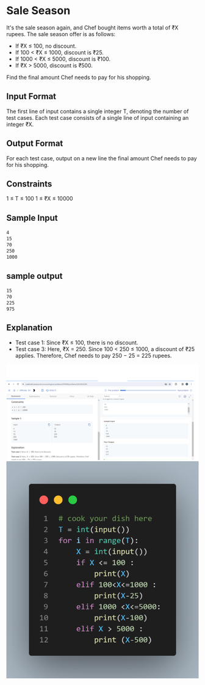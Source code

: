 # Sale Season

It's the sale season again, and Chef bought items worth a total of ₹X rupees. The sale season offer is as follows:

- If ₹X ≤ 100, no discount.
- If 100 < ₹X ≤ 1000, discount is ₹25.
- If 1000 < ₹X ≤ 5000, discount is ₹100.
- If ₹X > 5000, discount is ₹500.

Find the final amount Chef needs to pay for his shopping.

## Input Format

The first line of input contains a single integer T, denoting the number of test cases.
Each test case consists of a single line of input containing an integer ₹X.

## Output Format

For each test case, output on a new line the final amount Chef needs to pay for his shopping.

## Constraints

1 ≤ T ≤ 100
1 ≤ ₹X ≤ 10000

## Sample Input

```
4
15
70
250
1000
```

## sample output

```
15 
70
225
975

```

## Explanation

- Test case 1: Since ₹X ≤ 100, there is no discount.
- Test case 3: Here, ₹X = 250. Since 100 < 250 ≤ 1000, a discount of ₹25 applies. Therefore, Chef needs to pay 250 − 25 = 225 rupees.

![](Untitled.png)
![](code.png)